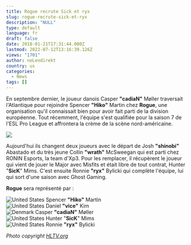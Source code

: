 ```yaml
---
title: Rogue recrute Sick et ryx
slug: rogue-recrute-sick-et-ryx
description: "NULL"
type: default
language: fr
draft: false
date: 2018-01-21T17:31:44.000Z
lastmod: 2022-07-12T13:16:39.126Z
views: "1701"
author: neLendirekt
country: us
categories:
  - News
tags: []
---
```

En septembre dernier, le joueur danois Casper **"cadiaN"** Møller traversait l'Atlantique pour rejoindre Spencer **"Hiko"** Martin chez **Rogue**, une organisation qu'il connaissait bien pour avoir fait parti de la division européenne. Tout récemment, l'équipe s'est qualifiée pour la saison 7 de l'ESL Pro League et affrontera la crème de la scène nord-américaine.

![](/images/articles/5a64c72e1949b/images/wzFDjxFyHCDg9cIu65QqCzdcLJQkotwyL1oUadvl.jpeg)

Aujourd'hui ils changent deux joueurs avec le départ de Josh **"shinobi"** Abastado et du très jeune Collin **"wrath"** McSweegan qui est parti chez RONIN Esports, la team d'Xp3\. Pour les remplacer, il récupèrent le joueur qui vient de jouer le Major avec Misfits et était libre de tout contrat, Hunter "**SicK**" Mims. C'est ensuite Ronnie **"ryx"** Bylicki qui complète l'équipe, lui qui sort d'une saison avec Ghost Gaming.

**Rogue** sera représenté par :

![United States](/images/countries/us.svg)⁠ Spencer **"Hiko"** Martin  
![United States](/images/countries/us.svg)⁠ Daniel **"vice"** Kim  
![Denmark](/images/countries/dk.svg)⁠ Casper **"cadiaN"** Møller  
![United States](/images/countries/us.svg)⁠ Hunter "**SicK**" Mims  
![United States](/images/countries/us.svg)⁠ Ronnie **"ryx"** Bylicki

_Photo copyright [HLTV.org](https://HLTV.org)_
